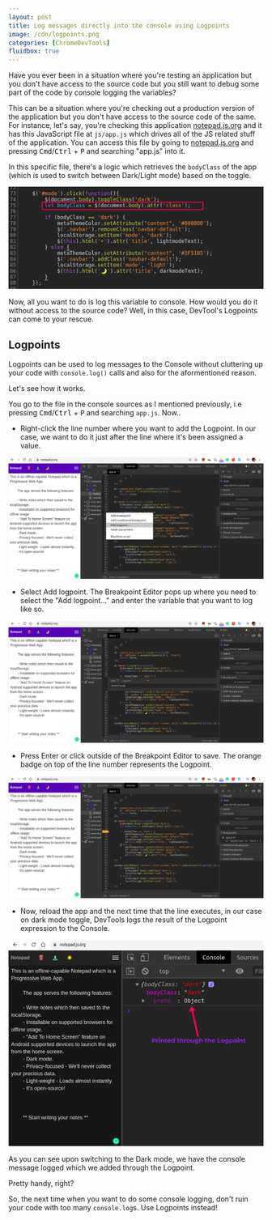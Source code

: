 ```yaml
---
layout: post
title: Log messages directly into the console using Logpoints
image: /cdn/logpoints.png
categories: [ChromeDevTools]
fluidbox: true
---
```


Have you ever been in a situation where you're testing an application but you don't have access to the source code but you still want to debug some part of the code by console logging the variables? 

This can be a situation where you're checking out a production version of the application but you don't have access to the source code of the same. For instance, let's say, you're checking this application [notepad.js.org](https://notepad.js.org/) and it has this JavaScript file at `js/app.js` which drives all of the JS related stuff of the application. You can access this file by going to [notepad.js.org](https://notepad.js.org/) and pressing <kbd>Cmd</kbd>/<kbd>Ctrl</kbd> + <kbd>P</kbd> and searching "app.js" into it.

In this specific file, there's a logic which retrieves the `bodyClass` of the app (which is used to switch between Dark/Light mode) based on the toggle.

[![](/images/notepad-appjs.png)](/images/notepad-appjs.png)

Now, all you want to do is log this variable to console. How would you do it without access to the source code? Well, in this case, DevTool's Logpoints can come to your rescue.

## Logpoints

Logpoints can be used to log messages to the Console without cluttering up your code with `console.log()` calls and also for the aformentioned reason.

Let's see how it works.

You go to the file in the console sources as I mentioned previously, i.e pressing <kbd>Cmd</kbd>/<kbd>Ctrl</kbd> + <kbd>P</kbd> and searching `app.js`. Now..

- Right-click the line number where you want to add the Logpoint. In our case, we want to do it just after the line where it's been assigned a value.

[![](/images/logpoint-step1.png)](/images/logpoint-step1.png)

- Select Add logpoint. The Breakpoint Editor pops up where you need to select the "Add logpoint..." and enter the variable that you want to log like so.

[![](/images/logpoint-step2.png)](/images/logpoint-step2.png)

- Press Enter or click outside of the Breakpoint Editor to save. The orange badge on top of the line number represents the Logpoint.

[![](/images/logpoint-step3.png)](/images/logpoint-step3.png)

- Now, reload the app and the next time that the line executes, in our case on dark mode toggle, DevTools logs the result of the Logpoint expression to the Console.

[![](/images/logpoint-step4.png)](/images/logpoint-step4.png)

As you can see upon switching to the Dark mode, we have the console message logged which we added through the Logpoint.

Pretty handy, right?

So, the next time when you want to do some console logging, don't ruin your code with too many `console.log`s. Use Logpoints instead!